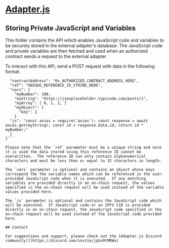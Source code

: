 # [Adapter.js](https://adapterjs.link/)

## Storing Private JavaScript and Variables

This folder contains the API which enables JavaScript code and variables to be securely stored in the external adapter's database. The JavaScript code and private variables are then fetched and used when an authorized contract sends a request to the external adapter.

To interact with this API, send a POST request with data in the following format.   

```{
  "contractAddress": "0x_AUTHORIZED_CONTRACT_ADDRESS_HERE",
  "ref": "UNIQUE_REFERENCE_ID_STRING_HERE",
  "vars": {
    "myNumber": 100,
    "myString": "https://jsonplaceholder.typicode.com/posts/1",
    "myArray": [ 0, 1, 2, ]
    "myObject": {
      "key": 1
    }
  "js": "const axios = require('axios'); const response = await axios.get(myString); const id = response.data.id; return id * myNumber;"
  }
}```

Please note that the `ref` parameter must be a unique string and once it is used the data stored using this reference ID cannot be overwritten.  The reference ID can only contain alphanumerical characters and must be less than or equal to 32 characters in length.

The `vars` parameter is optional and contains an object whose keys correspond the the variable names which can be referenced in the user-provided JavaScript code when it is executed.  If any matching variables are provided directly in an on-chain request, the values specified in the on-chain request will be used instead of the variable values provided here.

The `js` parameter is optional and contains the JavaScript code which will be executed.  If JavaScript code or an IPFS CID is provided directly in an on-chain request, the JavaScript code specified in the on-chain request will be used instead of the JavaScript code provided here.

## Contact

For suggestions and support, please check out the [Adapter.js Discord community!](https://discord.com/invite/jpGx9tMRWa)
